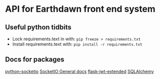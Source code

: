# API for Earthdawn front end system

## Useful python tidbits

- Lock requirements.text in with: `pip freeze > requirements.txt`
- Install requirements.text with: `pip install -r requirements.txt`

## Docs for packages

[python-socketio](https://github.com/miguelgrinberg/python-socketio)
[SocketIO General docs](https://socket.io/docs/v4/#What-Socket-IO-is)
[flask-jwt-extended](https://flask-jwt-extended.readthedocs.io/en/stable/installation/)
[SQLAlchemy](https://docs.sqlalchemy.org/en/14/)
